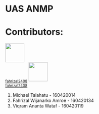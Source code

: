 # UAS ANMP

# Contributors:  
<img src="https://github.com/fahrizal2408.png" width="60px;"/><br /><sub><a href="https://github.com/fahrizal2408">fahrizal2408</a></sub>
<img src="https://github.com/Talahatu" width="60px;"/><br /><sub><a href="https://github.com/Talahatu">fahrizal2408</a></sub>
1. Michael Talahatu - 160420014  
2. Fahrizal Wijanarko Amroe - 160420134   
3. Viqram Ananta Wataf - 160420119  
